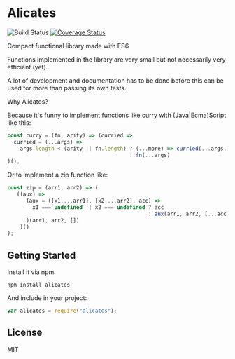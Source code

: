 # Alicates

![Build Status](https://travis-ci.org/gonzaloruizdevilla/alicates.svg?branch=master) [![Coverage Status](https://coveralls.io/repos/gonzaloruizdevilla/alicates/badge.svg?branch=master&service=github)](https://coveralls.io/github/gonzaloruizdevilla/alicates?branch=master)

Compact functional library made with ES6

Functions implemented in the library are very small but not necessarily very efficient (yet).

A lot of development and documentation has to be done before this can be used for more than passing its own tests.

Why Alicates?

Because it's funny to implement functions like curry with (Java|Ecma)Script like this:

```javascript
const curry = (fn, arity) => (curried =>
  curried = (...args) =>
    args.length < (arity || fn.length) ? (...more) => curried(...args, ...more)
                                       : fn(...args)
)();
```
Or to implement a zip function like:
```javascript
const zip = (arr1, arr2) => (
   ((aux) =>
      (aux = ([x1,...arr1], [x2,...arr2], acc) =>
        x1 === undefined || x2 === undefined ? acc
                                             : aux(arr1, arr2, [...acc, [x1, x2]])
      )(arr1, arr2, [])
    )()
);
```

## Getting Started

Install it via npm:

```shell
npm install alicates
```

And include in your project:

```javascript
var alicates = require("alicates");
```

## License

MIT

